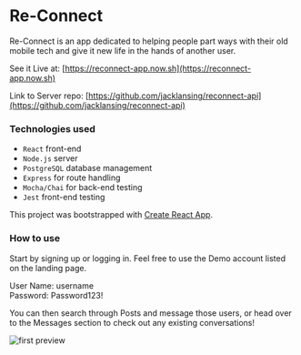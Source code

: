 # Re-Connect

Re-Connect is an app dedicated to helping people part ways with their old mobile tech and give it new life in the hands of another user.

See it Live at: [https://reconnect-app.now.sh](https://reconnect-app.now.sh)

Link to Server repo: [https://github.com/jacklansing/reconnect-api](https://github.com/jacklansing/reconnect-api)

### Technologies used

- `React` front-end
- `Node.js` server
- `PostgreSQL` database management
- `Express` for route handling
- `Mocha/Chai` for back-end testing
- `Jest` front-end testing

This project was bootstrapped with [Create React App](https://github.com/facebook/create-react-app).

### How to use

Start by signing up or logging in. Feel free to use the Demo account listed on the
landing page.

User Name: username\
Password: Password123!

You can then search through Posts and message those users, or head over to the Messages section to check out any existing conversations!

![first preview](https://user-images.githubusercontent.com/58494268/80647396-68414400-8a3c-11ea-895a-b9c5772fdf11.png)

